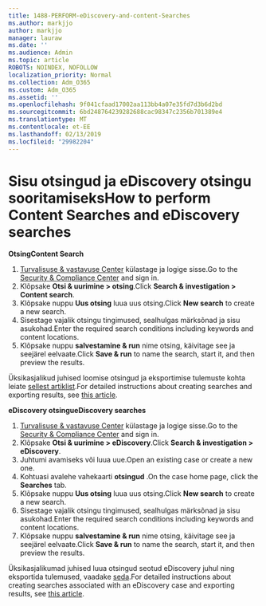 ```yaml
---
title: 1488-PERFORM-eDiscovery-and-content-Searches
ms.author: markjjo
author: markjjo
manager: lauraw
ms.date: ''
ms.audience: Admin
ms.topic: article
ROBOTS: NOINDEX, NOFOLLOW
localization_priority: Normal
ms.collection: Adm_O365
ms.custom: Adm_O365
ms.assetid: ''
ms.openlocfilehash: 9f041cfaad17002aa113bb4a07e35fd7d3b6d2bd
ms.sourcegitcommit: 6bd248764239282688cac98347c2356b701389e4
ms.translationtype: MT
ms.contentlocale: et-EE
ms.lasthandoff: 02/13/2019
ms.locfileid: "29982204"
---
```

# <a name="how-to-perform-content-searches-and-ediscovery-searches"></a><span data-ttu-id="01b89-102">Sisu otsingud ja eDiscovery otsingu sooritamiseks</span><span class="sxs-lookup"><span data-stu-id="01b89-102">How to perform Content Searches and eDiscovery searches</span></span>

<span data-ttu-id="01b89-103">**Otsing**</span><span class="sxs-lookup"><span data-stu-id="01b89-103">**Content Search**</span></span>

1. <span data-ttu-id="01b89-104">[Turvalisuse & vastavuse Center](https://protection.office.com) külastage ja logige sisse.</span><span class="sxs-lookup"><span data-stu-id="01b89-104">Go to the [Security & Compliance Center](https://protection.office.com) and sign in.</span></span>
2. <span data-ttu-id="01b89-105">Klõpsake **Otsi & uurimine > otsing**.</span><span class="sxs-lookup"><span data-stu-id="01b89-105">Click **Search & investigation > Content search**.</span></span>
3. <span data-ttu-id="01b89-106">Klõpsake nuppu **Uus otsing** luua uus otsing.</span><span class="sxs-lookup"><span data-stu-id="01b89-106">Click **New search** to create a new search.</span></span>
4. <span data-ttu-id="01b89-107">Sisestage vajalik otsingu tingimused, sealhulgas märksõnad ja sisu asukohad.</span><span class="sxs-lookup"><span data-stu-id="01b89-107">Enter the required search conditions including keywords and content locations.</span></span>  
5. <span data-ttu-id="01b89-108">Klõpsake nuppu **salvestamine & run** nime otsing, käivitage see ja seejärel eelvaate.</span><span class="sxs-lookup"><span data-stu-id="01b89-108">Click **Save & run** to name the search, start it, and then preview the results.</span></span> 
 
<span data-ttu-id="01b89-109">Üksikasjalikud juhised loomise otsingud ja eksportimise tulemuste kohta leiate [sellest artiklist](https://docs.microsoft.com/office365/securitycompliance/content-search).</span><span class="sxs-lookup"><span data-stu-id="01b89-109">For detailed instructions about creating searches and exporting results, see [this article](https://docs.microsoft.com/office365/securitycompliance/content-search).</span></span>

<span data-ttu-id="01b89-110">**eDiscovery otsingu**</span><span class="sxs-lookup"><span data-stu-id="01b89-110">**eDiscovery searches**</span></span>

1. <span data-ttu-id="01b89-111">[Turvalisuse & vastavuse Center](https://protection.office.com) külastage ja logige sisse.</span><span class="sxs-lookup"><span data-stu-id="01b89-111">Go to the [Security & Compliance Center](https://protection.office.com) and sign in.</span></span>
2. <span data-ttu-id="01b89-112">Klõpsake **Otsi & uurimine > eDiscovery**.</span><span class="sxs-lookup"><span data-stu-id="01b89-112">Click **Search & investigation > eDiscovery**.</span></span>
3. <span data-ttu-id="01b89-113">Juhtumi avamiseks või luua uue.</span><span class="sxs-lookup"><span data-stu-id="01b89-113">Open an existing case or create a new one.</span></span>
4. <span data-ttu-id="01b89-114">Kohtuasi avalehe vahekaarti **otsingud** .</span><span class="sxs-lookup"><span data-stu-id="01b89-114">On the case home page, click the **Searches** tab.</span></span>  
5. <span data-ttu-id="01b89-115">Klõpsake nuppu **Uus otsing** luua uus otsing.</span><span class="sxs-lookup"><span data-stu-id="01b89-115">Click **New search** to create a new search.</span></span>
6. <span data-ttu-id="01b89-116">Sisestage vajalik otsingu tingimused, sealhulgas märksõnad ja sisu asukohad.</span><span class="sxs-lookup"><span data-stu-id="01b89-116">Enter the required search conditions including keywords and content locations.</span></span>  
7. <span data-ttu-id="01b89-117">Klõpsake nuppu **salvestamine & run** nime otsing, käivitage see ja seejärel eelvaate.</span><span class="sxs-lookup"><span data-stu-id="01b89-117">Click **Save & run** to name the search, start it, and then preview the results.</span></span>

<span data-ttu-id="01b89-118">Üksikasjalikumad juhised luua otsingud seotud eDiscovery juhul ning eksportida tulemused, vaadake [seda](https://docs.microsoft.com/office365/securitycompliance/ediscovery-cases).</span><span class="sxs-lookup"><span data-stu-id="01b89-118">For detailed instructions about creating searches associated with an eDiscovery case and exporting results, see [this article](https://docs.microsoft.com/office365/securitycompliance/ediscovery-cases).</span></span>
